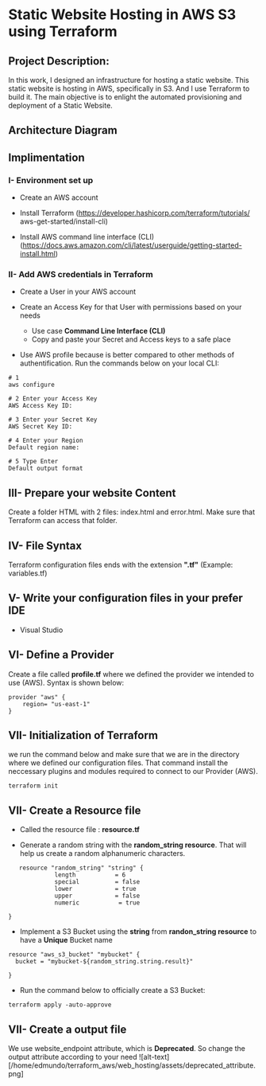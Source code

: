 # Static Website Hosting in AWS S3 using Terraform

## Project Description:
In this work, I designed an infrastructure for hosting a static website. This static website is hosting in AWS, specifically in S3. And I use Terraform to build it. The main objective is to enlight the automated provisioning and deployment of a Static Website.

## Architecture Diagram

## Implimentation

### I- Environment set up

* Create an AWS account

* Install Terraform  (https://developer.hashicorp.com/terraform/tutorials/
aws-get-started/install-cli) 

* Install AWS command line interface (CLI) (https://docs.aws.amazon.com/cli/latest/userguide/getting-started-install.html)

### II- Add AWS credentials in Terraform

* Create  a User in your AWS  account

* Create an Access Key for that User with permissions based on your needs
  - Use case **Command Line Interface (CLI)**
  - Copy and paste  your Secret and Access keys to a safe place
* Use AWS profile because is better compared to other methods of authentification. Run the commands below on your local CLI:
```
# 1
aws configure

# 2 Enter your Access Key
AWS Access Key ID:

# 3 Enter your Secret Key
AWS Secret Key ID:

# 4 Enter your Region
Default region name:

# 5 Type Enter
Default output format
```

## III- Prepare your website Content

 Create a folder HTML with 2 files: index.html and error.html. Make sure that Terraform can access that folder.

 ## IV- File Syntax

  Terraform configuration files ends with the extension **".tf"**
  (Example: variables.tf)

## V- Write your configuration files in your prefer IDE

* Visual Studio

## VI- Define a Provider

 Create a file called **profile.tf** where we defined the provider we intended to use (AWS). Syntax is shown below:
```
provider "aws" {
    region= "us-east-1"
}
```
## VII- Initialization of  Terraform

we run the command below and make sure that we are in the directory where we defined our configuration files. That command install the neccessary plugins and modules required to connect to our Provider (AWS).
```
terraform init
```
## VII- Create a Resource file 

* Called the resource file : **resource.tf**

* Generate a random string with the **random_string resource**. That will help us create a random alphanumeric characters.
```
   resource "random_string" "string" {
             length           = 6
             special          = false
             lower            = true
             upper            = false
             numeric           = true
              
}
```
* Implement a S3 Bucket using the **string** from **randon_string resource** to have a **Unique** Bucket name
```
resource "aws_s3_bucket" "mybucket" {
  bucket = "mybucket-${random_string.string.result}"

}
```
* Run the command below to officially create a S3 Bucket:
```
terraform apply -auto-approve
```

## VII- Create a output file
We use website_endpoint attribute, which is **Deprecated**. So change the output attribute according to your need
![alt-text][/home/edmundo/terraform_aws/web_hosting/assets/deprecated_attribute.png]

     



